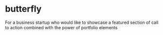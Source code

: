# butterfly
For a business startup who would like to showcase a featured section of call to action combined with the power of portfolio elements
